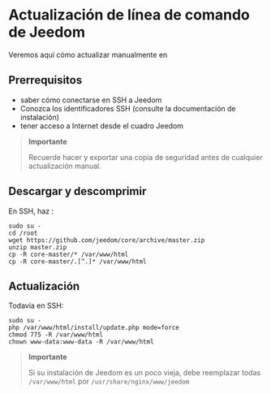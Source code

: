 # Actualización de línea de comando de Jeedom

Veremos aquí cómo actualizar manualmente en

## Prerrequisitos

-   saber cómo conectarse en SSH a Jeedom
-   Conozca los identificadores SSH (consulte la documentación de instalación)
-   tener acceso a Internet desde el cuadro Jeedom

> **Importante**
>
> Recuerde hacer y exportar una copia de seguridad antes de cualquier actualización manual.

## Descargar y descomprimir

En SSH, haz :

````
sudo su -
cd /root
wget https://github.com/jeedom/core/archive/master.zip
unzip master.zip
cp -R core-master/* /var/www/html
cp -R core-master/.[^.]* /var/www/html
````

## Actualización

Todavía en SSH:

````
sudo su -
php /var/www/html/install/update.php mode=force
chmod 775 -R /var/www/html
chown www-data:www-data -R /var/www/html
````

> **Importante**
>
> Si su instalación de Jeedom es un poco vieja, debe reemplazar todas ``/var/www/html`` por ``/usr/share/nginx/www/jeedom``
